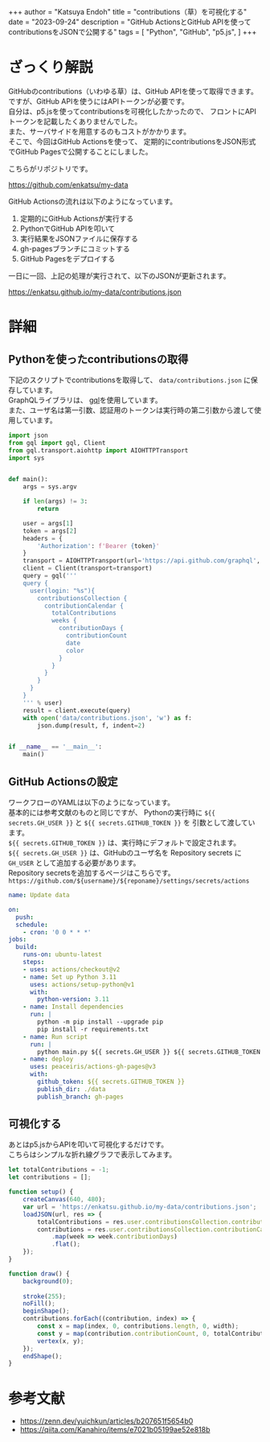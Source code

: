 +++
author = "Katsuya Endoh"
title = "contributions（草）を可視化する"
date = "2023-09-24"
description = "GitHub ActionsとGitHub APIを使ってcontributionsをJSONで公開する"
tags = [
    "Python",
    "GitHub",
    "p5.js",
]
+++

<!--more-->

# ざっくり解説

GitHubのcontributions（いわゆる草）は、GitHub APIを使って取得できます。\
ですが、GitHub APIを使うにはAPIトークンが必要です。\
自分は、p5.jsを使ってcontributionsを可視化したかったので、
フロントにAPIトークンを記載したくありませんでした。\
また、サーバサイドを用意するのもコストがかかります。\
そこで、今回はGitHub Actionsを使って、
定期的にcontributionsをJSON形式でGitHub Pagesで公開することにしました。

こちらがリポジトリです。

https://github.com/enkatsu/my-data

GitHub Actionsの流れは以下のようになっています。

1. 定期的にGitHub Actionsが実行する
1. PythonでGitHub APIを叩いて
1. 実行結果をJSONファイルに保存する
1. gh-pagesブランチにコミットする
1. GitHub Pagesをデプロイする

一日に一回、上記の処理が実行されて、以下のJSONが更新されます。

https://enkatsu.github.io/my-data/contributions.json

# 詳細

## Pythonを使ったcontributionsの取得

下記のスクリプトでcontributionsを取得して、
`data/contributions.json` に保存しています。\
GraphQLライブラリは、
[gql](https://github.com/graphql-python/gql)を使用しています。\
また、ユーザ名は第一引数、認証用のトークンは実行時の第二引数から渡して使用しています。

```python
import json
from gql import gql, Client
from gql.transport.aiohttp import AIOHTTPTransport
import sys


def main():
    args = sys.argv

    if len(args) != 3:
        return

    user = args[1]
    token = args[2]
    headers = {
        'Authorization': f'Bearer {token}'
    }
    transport = AIOHTTPTransport(url='https://api.github.com/graphql', headers=headers)
    client = Client(transport=transport)
    query = gql('''
    query {
      user(login: "%s"){
        contributionsCollection {
          contributionCalendar {
            totalContributions
            weeks {
              contributionDays {
                contributionCount
                date
                color
              }
            }
          }
        }
      }
    }
    ''' % user)
    result = client.execute(query)
    with open('data/contributions.json', 'w') as f:
        json.dump(result, f, indent=2)


if __name__ == '__main__':
    main()

```

## GitHub Actionsの設定

ワークフローのYAMLは以下のようになっています。\
基本的には参考文献のものと同じですが、
Pythonの実行時に `${{ secrets.GH_USER }}` と `${{ secrets.GITHUB_TOKEN }}` を
引数として渡しています。\
`${{ secrets.GITHUB_TOKEN }}` は、実行時にデフォルトで設定されます。\
`${{ secrets.GH_USER }}` は、GitHubのユーザ名を
Repository secrets に `GH_USER` として追加する必要があります。\
Repository secretsを追加するページはこちらです。\
`https://github.com/${username}/${reponame}/settings/secrets/actions`

```yaml
name: Update data

on:
  push:
  schedule:
    - cron: '0 0 * * *'
jobs:
  build:
    runs-on: ubuntu-latest
    steps:
    - uses: actions/checkout@v2
    - name: Set up Python 3.11
      uses: actions/setup-python@v1
      with:
        python-version: 3.11
    - name: Install dependencies
      run: |
        python -m pip install --upgrade pip
        pip install -r requirements.txt
    - name: Run script
      run: |
        python main.py ${{ secrets.GH_USER }} ${{ secrets.GITHUB_TOKEN }}
    - name: deploy
      uses: peaceiris/actions-gh-pages@v3
      with:
        github_token: ${{ secrets.GITHUB_TOKEN }}
        publish_dir: ./data
        publish_branch: gh-pages
```

## 可視化する

あとはp5.jsからAPIを叩いて可視化するだけです。\
こちらはシンプルな折れ線グラフで表示してみます。

```js
let totalContributions = -1;
let contributions = [];

function setup() {
    createCanvas(640, 480);
    var url = 'https://enkatsu.github.io/my-data/contributions.json';
    loadJSON(url, res => {
        totalContributions = res.user.contributionsCollection.contributionCalendar.totalContributions;
        contributions = res.user.contributionsCollection.contributionCalendar.weeks
            .map(week => week.contributionDays)
            .flat();
    });
}

function draw() {
    background(0);
    
    stroke(255);
    noFill();
    beginShape();
    contributions.forEach((contribution, index) => {
        const x = map(index, 0, contributions.length, 0, width);
        const y = map(contribution.contributionCount, 0, totalContributions, height, 0);
        vertex(x, y);
    });
    endShape();
}
```

# 参考文献

- https://zenn.dev/yuichkun/articles/b207651f5654b0
- https://qiita.com/Kanahiro/items/e7021b05199ae52e818b
